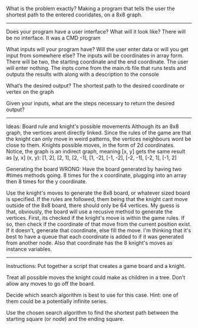 What is the problem exactly?
Making a program that tells the user the shortest path to the entered cooridates, on a 8x8 graph.
________________________________________________________________________________________________________________________________________________________________________________
Does your program have a user interface? What will it look like?
There will be no interface. It was a CMD program

What inputs will your program have? Will the user enter data or will you get input from somewhere else?
The inputs will be coordinates in array form. There will be two, the starting coordinate and the end coordinate. The user will enter nothing. The inpts come from the main.rb file that runs tests and outputs the results with along with a description to the console

What’s the desired output?
The shortest path to the desired coordinate or vertex on the graph

Given your inputs, what are the steps necessary to return the desired output?
________________________________________________________________________________________________________________________________________________________________________________
Ideas:
Board rule and knight's possible movements
Although its an 8x8 graph, the vertices arent directly linked. Since the rules of the game are that the knight can only move in weird patterns, the vertices neighbours
wont be close to them.
Knights possible moves, in the form of 2d coordinates. Notice, the graph is an indirect graph, meaning [x, y] gets the same result as [y, x]
(x, y): [1, 2], [2, 1], [2, -1], [1, -2], [-1, -2], [-2, -1], [-2, 1], [-1, 2]

Generating the board
WRONG: Have the board generated by having two #times methods going. 8 times for the x coordinate, plugging into an array then 8 times for the y coordinate.

Use the knight's moves to generate the 8x8 board, or whatever sized board is specified. If the rules are followed, them being that the knight cant move outside of the 8x8 board, there should only be 64 vertices. My guess is that, obviously, the board will use a recusive method to generate the vertices. First, its checked if the knight's move is
within the game rules. If so, then check if the coordinate of that move from the current position exist. If it doesn't, generate that coordinate, else fill the move. I'm thinking that it's best to have a queue that each coordinate is added to if it was generated from another node. Also that coordinate has the 8 knight's moves as instance variables.
________________________________________________________________________________________________________________________________________________________________________________
Instructions: 
Put together a script that creates a game board and a knight.

Treat all possible moves the knight could make as children in a tree. Don’t allow any moves to go off the board.

Decide which search algorithm is best to use for this case. Hint: one of them could be a potentially infinite series.

Use the chosen search algorithm to find the shortest path between the starting square (or node) and the ending square.